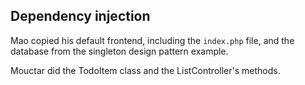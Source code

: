 ## Dependency injection

Mao copied his default frontend, including the `index.php` file, and the database from the singleton design pattern example.

Mouctar did the TodoItem class and the ListController's methods.